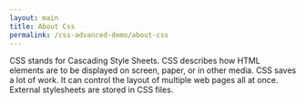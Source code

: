 ```yaml
---
layout: main
title: About Css
permalink: /css-advanced-demo/about-css
---
```


<p>CSS stands for Cascading Style Sheets. CSS describes how HTML elements are to be displayed on screen, paper, or in other media. CSS saves a lot of work. It can control the layout of multiple web pages all at once. External stylesheets are stored in CSS files.</p>